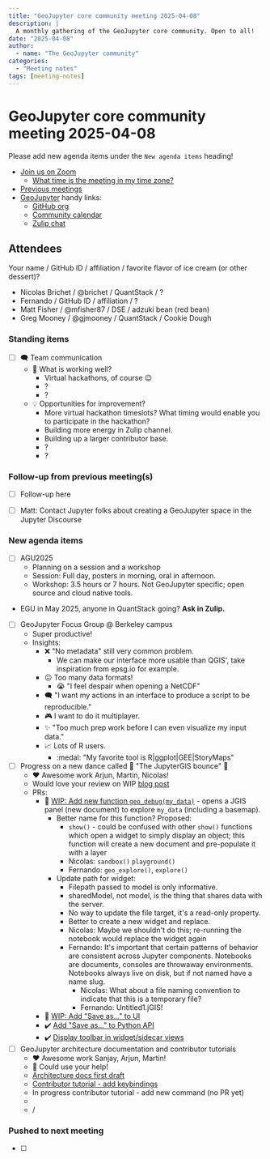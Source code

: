 ```yaml
---
title: "GeoJupyter core community meeting 2025-04-08"
description: |
  A monthly gathering of the GeoJupyter core community. Open to all!
date: "2025-04-08"
author:
  - name: "The GeoJupyter community"
categories:
  - "Meeting notes"
tags: [meeting-notes]
---
```


# GeoJupyter core community meeting 2025-04-08

Please add new agenda items under the `New agenda items` heading!

- [Join us on Zoom](https://berkeley.zoom.us/j/99659397059?pwd=519zZJlcAa1TCyJWRYyYbaYDfuaXNo.1)
  - [What time is the meeting in my time zone?](https://dateful.com/convert/utc?t=4pm)
- [Previous meetings](https://geojupyter.org/blog/#category=Meeting%20notes)
- [GeoJupyter](https://geojupyter.org) handy links:
  - [GitHub org](https://github.com/geojupyter)
  - [Community calendar](https://geojupyter.org/calendar.html)
  - [Zulip chat](https://jupyter.zulipchat.com/#narrow/channel/471314-geojupyter)


## Attendees

Your name / GitHub ID / affiliation / favorite flavor of ice cream (or other dessert)?

* Nicolas Brichet / @brichet / QuantStack / ?
* Fernando / GitHub ID / affiliation / ?
* Matt Fisher / @mfisher87 / DSE / adzuki bean (red bean)
* Greg Mooney / @gjmooney / QuantStack / Cookie Dough



### Standing items

- [ ] :left_speech_bubble: Team communication
  - :tada: What is working well?
    - Virtual hackathons, of course :wink: 
    - ?
    - ?
  - :bulb: Opportunities for improvement?
    - More virtual hackathon timeslots? What timing would enable you to participate in the hackathon?
    - Building more energy in Zulip channel.
    - Building up a larger contributor base.
    - ?
    - ?


### Follow-up from previous meeting(s)

- [ ] Follow-up here
- [ ] Matt: Contact Jupyter folks about creating a GeoJupyter space in the Jupyter Discourse


### New agenda items

- [ ] AGU2025
  - Planning on a session and a workshop
  - Session: Full day, posters in morning, oral in afternoon.
  - Workshop: 3.5 hours or 7 hours. Not GeoJupyter specific; open source and cloud native tools.
- EGU in May 2025, anyone in QuantStack going? **Ask in Zulip.**
- [ ] GeoJupyter Focus Group @ Berkeley campus
  - Super productive!
  - Insights:
    - :x: "No metadata" still very common problem.
      - We can make our interface more usable than QGIS', take inspiration from epsg.io for example.
    - :confounded: Too many data formats!
      - :sob: "I feel despair when opening a NetCDF"
    - :left_speech_bubble: "I want my actions in an interface to produce a script to be reproducible."
    - :video_game: I want to do it multiplayer.
    - :sparkles: "Too much prep work before I can even visualize my input data."
    - :chart_with_upwards_trend: Lots of R users.
      - :medal: "My favorite tool is R|ggplot|GEE|StoryMaps"
- [ ] Progress on a new dance called :dancer: "The JupyterGIS bounce" :dancer: 
  - :heart: Awesome work Arjun, Martin, Nicolas!
  - Would love your review on WIP [blog post](https://github.com/geojupyter/geojupyter.org/pull/64)
  - PRs:
    - :wrench: [WIP: Add new function `geo_debug(my_data)`](https://github.com/geojupyter/jupytergis/pull/340) - opens a JGIS panel (new document) to explore `my_data` (including a basemap). 
      - Better name for this function? Proposed:
        - `show()` - could be confused with other `show()` functions which open a widget to simply display an object; this function will create a new document and pre-populate it with a layer
        - Nicolas: `sandbox()` `playground()`
        - Fernando: `geo_explore()`, `explore()`
      - Update path for widget:
          - Filepath passed to model is only informative.
          - sharedModel, not model, is the thing that shares data with the server.
          - No way to update the file target, it's a read-only property.
          - Better to create a new widget and replace.
          - Nicolas: Maybe we shouldn't do this; re-running the notebook would replace the widget again
          - Fernando: It's important that certain patterns of behavior are consistent across Jupyter components. Notebooks are documents, consoles are throwaway environments. Notebooks always live on disk, but if not named have a name slug.
            - Nicolas: What about a file naming convention to indicate that this is a temporary file?
            - Fernando: Untitled1.jGIS!
    - :wrench: [WIP: Add "Save as..." to UI](https://github.com/geojupyter/jupytergis/issues/594)
    - :heavy_check_mark: [Add "Save as..." to Python API](https://github.com/geojupyter/jupytergis/issues/593)
    - :heavy_check_mark: [Display toolbar in widget/sidecar views](https://github.com/geojupyter/jupytergis/issues/397)
- [ ] GeoJupyter architecture documentation and contributor tutorials
  - :heart: Awesome work Sanjay, Arjun, Martin!
  - :index_pointing_at_the_viewer: Could use your help!
  - [Architecture docs first draft](https://github.com/geojupyter/jupytergis/pull/576)
  - [Contributor tutorial - add keybindings](https://github.com/geojupyter/jupytergis/pull/586)
  - In progress contributor tutorial - add new command (no PR yet)
  - 
  - /

### Pushed to next meeting

- [ ]

